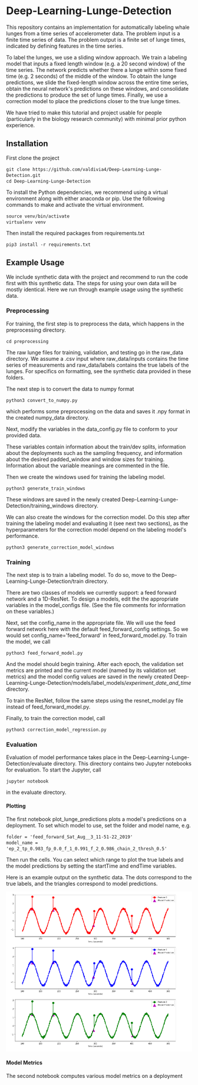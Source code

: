 # Deep-Learning-Lunge-Detection

This repository contains an implementation for automatically labeling whale lunges from a time series of accelerometer data. The problem input is a finite time series of data. The problem output is a finite set of lunge times, indicated by defining features in the time series. 

To label the lunges, we use a sliding window approach. We train a labeling model that inputs a fixed length window (e.g. a 20 second window) of the time series. The network predicts whether there a lunge within some fixed time (e.g. 2 seconds) of the middle of the window. To obtain the lunge predictions, we slide the fixed-length window across the entire time series, obtain the neural network's predictions on these windows, and consolidate the predictions to produce the set of lunge times. Finally, we use a correction model to place the predictions closer to the true lunge times.

We have tried to make this tutorial and project usable for people (particularly in the biology research community) with minimal prior python experience. 

## Installation

First clone the project

```
git clone https://github.com/valdivia4/Deep-Learning-Lunge-Detection.git
cd Deep-Learning-Lunge-Detection
```

To install the Python dependencies, we recommend using a virtual environment along with either anaconda or pip.  Use the following commands to make and activate the virtual environment.

```
source venv/bin/activate
virtualenv venv
```

Then install the required packages from requirements.txt

```
pip3 install -r requirements.txt
```

## Example Usage

We include synthetic data with the project and recommend to run the code first with this synthetic data. The steps for using your own data will be mostly identical. Here we run through example usage using the synthetic data.

### Preprocessing
For training, the first step is to preprocess the data, which happens in the preprocessing directory. 

```
cd preprocessing
```

The raw lunge files for training, validation, and testing go in the raw_data directory. We assume a .csv input where raw_data/inputs contains the time series of measurements and raw_data/labels contains the true labels of the lunges. For specifics on formatting, see the synthetic data provided in these folders.

The next step is to convert the data to numpy format

```
python3 convert_to_numpy.py
```

which performs some preprocessing on the data and saves it .npy format in the created numpy_data directory.

Next, modify the variables in the data_config.py file to conform to your provided data. 

These variables contain information about the train/dev splits, information about the deployments such as the sampling frequency, and information about the desired padded_window and window sizes for training. Information about the variable meanings are commented in the file.

Then we create the windows used for training the labeling model.

```
python3 generate_train_windows
```

These windows are saved in the newly created Deep-Learning-Lunge-Detection/training_windows directory. 

We can also create the windows for the correction model. Do this step after training the labeling model and evaluating it (see next two sections), as the hyperparameters for the correction model depend on the labeling model's performance.
 
```
python3 generate_correction_model_windows
```

### Training

The next step is to train a labeling model. To do so, move to the Deep-Learning-Lunge-Detection/train directory.

There are two classes of models we currently support: a feed forward network and a 1D-ResNet. To design a models, edit the the appropriate variables in the model_configs file. (See the file comments for information on these variables.)

Next, set the config_name in the appropriate file. We will use the feed forward network here with the default feed_forward_config settings. So we would set config_name='feed_forward' in feed_forward_model.py. To train the model, we call

```
python3 feed_forward_model.py
```

And the model should begin training. After each epoch, the validation set metrics are printed and the current model (named by its validation set metrics) and the model config values are saved in the newly created Deep-Learning-Lunge-Detection/models/label_models/*experiment_date_and_time* directory.
 
 To train the ResNet, follow the same steps using the resnet_model.py file instead of feed_forward_model.py.
 
 Finally, to train the correction model, call
 
 ```
 python3 correction_model_regression.py
 ```
 
 ### Evaluation
 
 Evaluation of model performance takes place in the Deep-Learning-Lunge-Detection/evaluate directory. This directory contains two Jupyter notebooks for evaluation. To start the Jupyter, call
 
 ```
 jupyter notebook
 ```
 
 in the evaluate directory.
 
 #### Plotting
 The first notebook plot_lunge_predictions plots a model's predictions on a deployment. To set which model to use, set the folder and model name, e.g.
 ```
 folder = 'feed_forward_Sat_Aug__3_11-51-22_2019'
 model_name = 'ep_2_tp_0.983_fp_0.0_f_1_0.991_f_2_0.986_chain_2_thresh_0.5'
 ```
 
 Then run the cells. You can select which range to plot the true labels and the model predictions by setting the startTime and endTime variables.
 
 Here is an example output on the synthetic data. The dots correspond to the true labels, and the triangles correspond to model predictions.
 
 ![alt text](readme_images/sample_plot_output.png "Sample plot output")
 
 #### Model Metrics
 
 The second notebook computes various model metrics on a deployment
 
 
 
 

